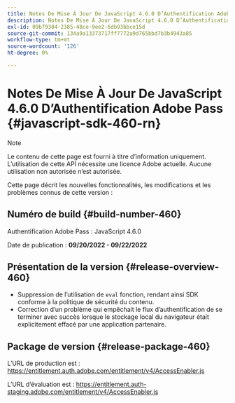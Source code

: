 ```yaml
---
title: Notes De Mise À Jour De JavaScript 4.6.0 D’Authentification Adobe Pass
description: Notes De Mise À Jour De JavaScript 4.6.0 D’Authentification Adobe Pass
exl-id: 09b79384-2385-48ce-9ee2-6db93bbce15d
source-git-commit: 134a9a13373717ff7772a9d765bbd7b3b4943a85
workflow-type: tm+mt
source-wordcount: '126'
ht-degree: 0%

---
```


# Notes De Mise À Jour De JavaScript 4.6.0 D’Authentification Adobe Pass {#javascript-sdk-460-rn}

>[!NOTE]
>
>Le contenu de cette page est fourni à titre d’information uniquement. L’utilisation de cette API nécessite une licence Adobe actuelle. Aucune utilisation non autorisée n’est autorisée.

Cette page décrit les nouvelles fonctionnalités, les modifications et les problèmes connus de cette version :

## Numéro de build {#build-number-460}

Authentification Adobe Pass : JavaScript 4.6.0

Date de publication : **09/20/2022 - 09/22/2022**

## Présentation de la version {#release-overview-460}

* Suppression de l’utilisation de `eval` fonction, rendant ainsi SDK conforme à la politique de sécurité du contenu.
* Correction d’un problème qui empêchait le flux d’authentification de se terminer avec succès lorsque le stockage local du navigateur était explicitement effacé par une application partenaire.

## Package de version {#release-package-460}

L’URL de production est : https://entitlement.auth.adobe.com/entitlement/v4/AccessEnabler.js

L’URL d’évaluation est : https://entitlement.auth-staging.adobe.com/entitlement/v4/AccessEnabler.js

